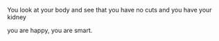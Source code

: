 You look at your body and see that you have no cuts and you have your kidney

you are happy, you are smart.
